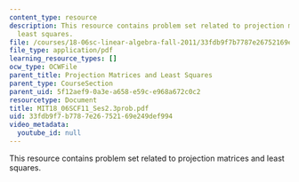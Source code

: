 ```yaml
---
content_type: resource
description: This resource contains problem set related to projection matrices and
  least squares.
file: /courses/18-06sc-linear-algebra-fall-2011/33fdb9f7b7787e26752169e249def994_MIT18_06SCF11_Ses2.3prob.pdf
file_type: application/pdf
learning_resource_types: []
ocw_type: OCWFile
parent_title: Projection Matrices and Least Squares
parent_type: CourseSection
parent_uid: 5f12aef9-0a3e-a658-e59c-e968a672c0c2
resourcetype: Document
title: MIT18_06SCF11_Ses2.3prob.pdf
uid: 33fdb9f7-b778-7e26-7521-69e249def994
video_metadata:
  youtube_id: null
---
```

This resource contains problem set related to projection matrices and least squares.

